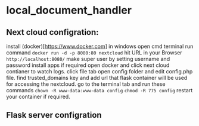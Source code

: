 # local_document_handler


## Next cloud configration:

install (docker)[https://www.docker.com] in windows
open cmd terminal
run command ```docker run -d -p 8080:80 nextcloud```
hit URL in your Browser ```http://localhost:8080/```
make super user by setting username and password
install apps if required
open docker and click next cloud contianer to watch logs.
click file tab
open config folder and edit config.php file.
find trusted_domains key and add url that flask container will be used for accessing the nextcloud.
go to the terminal tab and run these commands
```chown -R www-data:www-data config```
```chmod -R 775 config```
restart your container if required.


## Flask server configration


